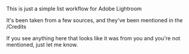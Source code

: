 This is just a simple list workflow for Adobe Lightroom

It's been taken from a few sources, and they've been mentioned in the /Credits

If you see anything here that looks like it was from you and you're not mentioned, just let me know.